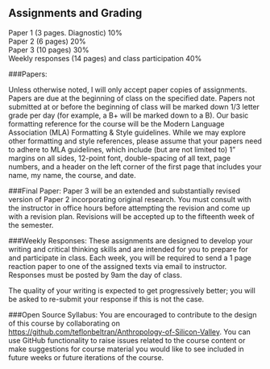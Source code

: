 ## Assignments and Grading

Paper 1 (3 pages. Diagnostic)   10%  
Paper 2 (6 pages)               20%  
Paper 3 (10 pages)              30%    
Weekly responses (14 pages)   and class participation 			  40%

###Papers:

Unless otherwise noted, I will only accept paper copies of assignments. Papers are due at the beginning of class on the specified date. Papers not submitted at or before the beginning of class will be marked down 1/3 letter grade per day (for example, a B+ will be marked down to a B).
Our basic formatting reference for the course will be the Modern Language Association (MLA) Formatting & Style guidelines. While we may explore other formatting and style references, please assume that your papers need to adhere to MLA guidelines, which include (but are not limited to) 1” margins on all sides, 12-point font, double-spacing of all text, page numbers, and a header on the left corner of the first page that includes your name, my name, the course, and date.

###Final Paper:
Paper 3 will be an extended and substantially revised version of Paper 2 incorporating original research. You must consult with the instructor in office hours before attempting the revision and come up with a revision plan. Revisions will be accepted up to the fifteenth week of the semester. 

###Weekly Responses:
These assignments are designed to develop your writing and critical thinking skills and are intended for you to prepare for and participate in class. Each week, you will be required to send a 1 page reaction paper to one of the assigned texts via email to instructor. Responses must be posted by 9am the day of class. 

The quality of your writing is expected to get progressively better; you will be asked to re-submit your response if this is not the case.

###Open Source Syllabus:
You are encouraged to contribute to the design of this course by collaborating on https://github.com/teflonbeltran/Anthropology-of-Silicon-Valley. You can use GitHub functionality to raise issues related to the course content or make suggestions for course material you would like to see included in future weeks or future iterations of the course.


